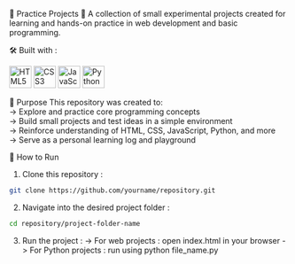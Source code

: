 🧪 Practice Projects
🎯 A collection of small experimental projects created for learning and hands-on practice in web development and basic programming.

🛠️ Built with :
<p float="left"> <img src="https://cdn.jsdelivr.net/gh/devicons/devicon/icons/html5/html5-original.svg" width="40" alt="HTML5" /> <img src="https://cdn.jsdelivr.net/gh/devicons/devicon/icons/css3/css3-original.svg" width="40" alt="CSS3" /> <img src="https://cdn.jsdelivr.net/gh/devicons/devicon/icons/javascript/javascript-original.svg" width="40" alt="JavaScript" /> <img src="https://cdn.jsdelivr.net/gh/devicons/devicon/icons/python/python-original.svg" width="40" alt="Python" /> </p>

🧠 Purpose
This repository was created to:<br>
-> Explore and practice core programming concepts<br>
-> Build small projects and test ideas in a simple environment<br>
-> Reinforce understanding of HTML, CSS, JavaScript, Python, and more<br>
-> Serve as a personal learning log and playground<br>

🚀 How to Run
1. Clone this repository :
```bash
git clone https://github.com/yourname/repository.git
```
2. Navigate into the desired project folder :
```bash
cd repository/project-folder-name
```
3. Run the project :
-> For web projects : open index.html in your browser
-> For Python projects : run using python file_name.py



